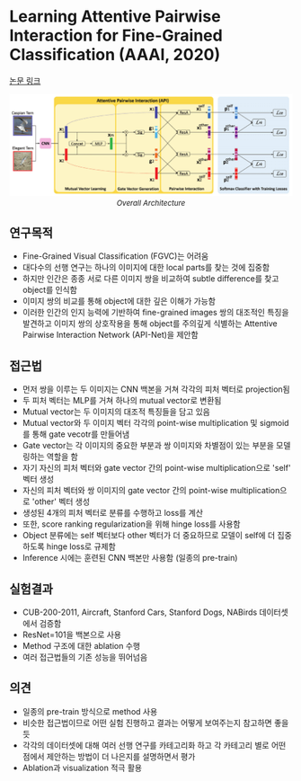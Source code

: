 # Learning Attentive Pairwise Interaction for Fine-Grained Classification (AAAI, 2020)

[논문 링크](https://ojs.aaai.org/index.php/AAAI/article/view/7016)

<p align="center">
    <img width="600" alt='fig1' src="../img/zhuang2020learning.png?raw=true"></br>
    <em><font size=2>Overall Architecture</font></em>
</p>

## 연구목적
- Fine-Grained Visual Classification (FGVC)는 어려움
- 대다수의 선행 연구는 하나의 이미지에 대한 local parts를 찾는 것에 집중함
- 하지만 인간은 종종 서로 다른 이미지 쌍을 비교하여 subtle difference를 찾고 object를 인식함
- 이미지 쌍의 비교를 통해 object에 대한 깊은 이해가 가능함
- 이러한 인간의 인지 능력에 기반하여 fine-grained images 쌍의 대조적인 특징을 발견하고 이미지 쌍의 상호작용을 통해 object를 주의깊게 식별하는 Attentive Pairwise Interaction Network (API-Net)을 제안함

## 접근법
- 먼저 쌍을 이루는 두 이미지는 CNN 백본을 거쳐 각각의 피처 벡터로 projection됨
- 두 피처 벡터는 MLP를 거쳐 하나의 mutual vector로 변환됨
- Mutual vector는 두 이미지의 대조적 특징들을 담고 있음
- Mutual vector와 두 이미지 벡터 각각의 point-wise multiplication 및 sigmoid를 통해 gate vecotr를 만들어냄
- Gate vector는 각 이미지의 중요한 부분과 쌍 이미지와 차별점이 있는 부분을 모델링하는 역할을 함
- 자기 자신의 피처 벡터와 gate vector 간의 point-wise multiplication으로 'self' 벡터 생성
- 자신의 피처 벡터와 쌍 이미지의 gate vector 간의 point-wise multiplication으로 'other' 벡터 생성
- 생성된 4개의 피처 벡터로 분류를 수행하고 loss를 계산
- 또한, score ranking regularization을 위해 hinge loss를 사용함
- Object 분류에는 self 벡터보다 other 벡터가 더 중요하므로 모델이 self에 더 집중하도록 hinge loss로 규제함
- Inference 시에는 훈련된 CNN 백본만 사용함 (일종의 pre-train)

## 실험결과
- CUB-200-2011, Aircraft, Stanford Cars, Stanford Dogs, NABirds 데이터셋에서 검증함
- ResNet=101을 백본으로 사용
- Method 구조에 대한 ablation 수행
- 여러 접근법들의 기존 성능을 뛰어넘음

## 의견
- 일종의 pre-train 방식으로 method 사용
- 비슷한 접근법이므로 어떤 실험 진행하고 결과는 어떻게 보여주는지 참고하면 좋을듯
- 각각의 데이터셋에 대해 여러 선행 연구를 카테고리화 하고 각 카테고리 별로 어떤 점에서 제안하는 방법이 더 나은지를 설명하면서 평가
- Ablation과 visualization 적극 활용
